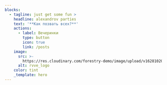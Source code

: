 ```yaml
---
blocks:
  - tagline: just get some fun >
    headline: alexandrov parties
    text: '**Как позвать всех?**'
    actions:
      - label: Вечеринки
        type: button
        icon: true
        link: /posts
    image:
      src: >-
        https://res.cloudinary.com/forestry-demo/image/upload/v1628102029/tina-cloud-starter/tina-illustration.WebP
      alt: rvve_logo
    color: tint
    _template: hero
---
```


